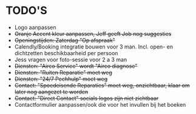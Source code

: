 # TODO'S

- Logo aanpassen
- ~~Oranje Accent kleur aanpassen, Jeff geeft Job nog suggesties~~
- ~~Openingstijden: Zaterdag "Op afspraak"~~
- Calendly/Booking integratie bouwen voor 3 man. Incl. open- en dichtzetten beschikbaarheid per persoon
- Jess vragen voor foto-sessie voor 2 a 3 man
- ~~Diensten: "Airco Service" wordt  "Airco diagnose"~~
- ~~Diensten: "Ruiten Reparatie" moet weg~~
- ~~Diensten: "24/7 Pechhulp" moet weg~~
- ~~Contact: "Spoedeisende Reparaties" moet weg, onzichtbaar, klaar om later nog aangezet te worden~~
- ~~Contact: "Direct Contact" socials logos zijn niet zichtbaar~~
- Contactformulier aanpassen/ook die voor het invullen bij het boeken
